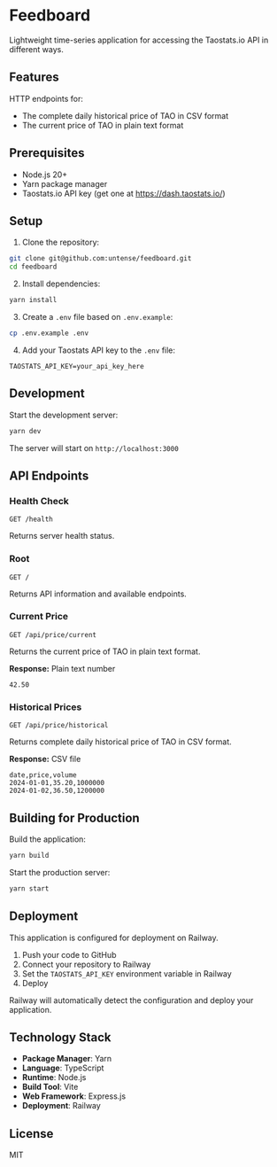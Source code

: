 # Feedboard

Lightweight time-series application for accessing the Taostats.io API in different ways.

## Features

HTTP endpoints for:

- The complete daily historical price of TAO in CSV format
- The current price of TAO in plain text format

## Prerequisites

- Node.js 20+
- Yarn package manager
- Taostats.io API key (get one at https://dash.taostats.io/)

## Setup

1. Clone the repository:
```bash
git clone git@github.com:untense/feedboard.git
cd feedboard
```

2. Install dependencies:
```bash
yarn install
```

3. Create a `.env` file based on `.env.example`:
```bash
cp .env.example .env
```

4. Add your Taostats API key to the `.env` file:
```
TAOSTATS_API_KEY=your_api_key_here
```

## Development

Start the development server:
```bash
yarn dev
```

The server will start on `http://localhost:3000`

## API Endpoints

### Health Check
```
GET /health
```
Returns server health status.

### Root
```
GET /
```
Returns API information and available endpoints.

### Current Price
```
GET /api/price/current
```
Returns the current price of TAO in plain text format.

**Response:** Plain text number
```
42.50
```

### Historical Prices
```
GET /api/price/historical
```
Returns complete daily historical price of TAO in CSV format.

**Response:** CSV file
```csv
date,price,volume
2024-01-01,35.20,1000000
2024-01-02,36.50,1200000
```

## Building for Production

Build the application:
```bash
yarn build
```

Start the production server:
```bash
yarn start
```

## Deployment

This application is configured for deployment on Railway.

1. Push your code to GitHub
2. Connect your repository to Railway
3. Set the `TAOSTATS_API_KEY` environment variable in Railway
4. Deploy

Railway will automatically detect the configuration and deploy your application.

## Technology Stack

- **Package Manager**: Yarn
- **Language**: TypeScript
- **Runtime**: Node.js
- **Build Tool**: Vite
- **Web Framework**: Express.js
- **Deployment**: Railway

## License

MIT
